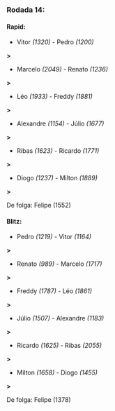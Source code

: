 ### Rodada 14:

#### Rapid:

* Vitor *(1320)*     -     Pedro *(1200)*

 **>** 
* Marcelo *(2049)*     -     Renato *(1236)*

 **>** 
* Léo *(1933)*     -     Freddy *(1881)*

 **>** 
* Alexandre *(1154)*     -     Júlio *(1677)*

 **>** 
* Ribas *(1623)*     -     Ricardo *(1771)*

 **>** 
* Diogo *(1237)*     -     Milton *(1889)*

 **>** 

De folga: Felipe (1552)

#### Blitz:

* Pedro *(1219)*     -     Vitor *(1164)*

 **>** 
* Renato *(989)*     -     Marcelo *(1717)*

 **>** 
* Freddy *(1787)*     -     Léo *(1861)*

 **>** 
* Júlio *(1507)*     -     Alexandre *(1183)*

 **>** 
* Ricardo *(1625)*     -     Ribas *(2055)*

 **>** 
* Milton *(1658)*     -     Diogo *(1455)*

 **>** 

De folga: Felipe (1378)

